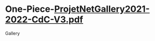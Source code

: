 # One-Piece-[ProjetNetGallery2021-2022-CdC-V3.pdf](https://github.com/Aslan-Taleb/One-Piece-Gallery/files/8543526/ProjetNetGallery2021-2022-CdC-V3.pdf)
Gallery
